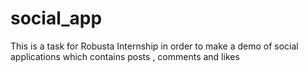 # social_app
This is a task for Robusta Internship in order to make a demo of social applications which contains posts , comments and likes
